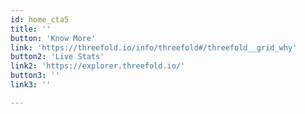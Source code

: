 ```yaml
---
id: home_cta5
title: ''
button: 'Know More'
link: 'https://threefold.io/info/threefold#/threefold__grid_why'
button2: 'Live Stats'
link2: 'https://explorer.threefold.io/'
button3: ''
link3: ''

---
```




<!-- button2: Spread our Message
link: ''
button3: Join our Community
link: '' -->